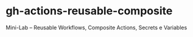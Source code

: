 # gh-actions-reusable-composite
Mini-Lab – Reusable Workflows, Composite Actions, Secrets e Variables
